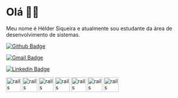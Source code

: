 # Olá 👋🏾

Meu nome é Hélder Siqueira e atualmente sou estudante da área de desenvolvimento de sistemas.

[![Github Badge](https://img.shields.io/badge/-HelderSiqueira-6633cc?style=flat-square&labelColor=6633cc&logo=Github&logoColor=white&link=https://github.com/HelderSiqueira/)](https://github.com/HelderSiqueira/) 

[![Gmail Badge](https://img.shields.io/badge/-helder.erik.he@gmail.com-6633cc?style=flat-square&logo=Gmail&logoColor=white&link=mailto:helder.erik.he@gmail.com)](mailto:helder.erik.he@gmail.com)

[![Linkedin Badge](https://img.shields.io/badge/-HélderSiqueira-6633cc?style=flat-square&logo=Linkedin&logoColor=white&link=https://www.linkedin.com/in/helderSiqueira/)](https://www.linkedin.com/in/helderSiqueira/) 

<img src="https://cdn4.iconfinder.com/data/icons/logos-and-brands/512/19_Android_logo_logos-256.png" alt="rails" width="40" height="40" style="max-width: 100%;"/>
<img src="https://cdn1.iconfinder.com/data/icons/logotypes/32/badge-css-3-256.png" alt="rails" width="40" height="40" style="max-width: 100%;"/>
<img src="https://cdn1.iconfinder.com/data/icons/logotypes/32/badge-html-5-256.png" alt="rails" width="40" height="40" style="max-width: 100%;"/>
<img src="https://cdn4.iconfinder.com/data/icons/logos-and-brands/512/181_Java_logo_logos-256.png" alt="rails" width="40" height="40" style="max-width: 100%;"/>
<img src="https://cdn.iconscout.com/icon/free/png-256/javascript-2038874-1720087.png" alt="rails" width="40" height="40" style="max-width: 100%;"/>
<img src="https://cdn4.iconfinder.com/data/icons/logos-3/568/php-logo-256.png" alt="rails" width="40" height="40" style="max-width: 100%;"/>
<img src="https://cdn.iconscout.com/icon/free/png-256/mysql-3628940-3030165.png" alt="rails" width="40" height="40" style="max-width: 100%;"/>
